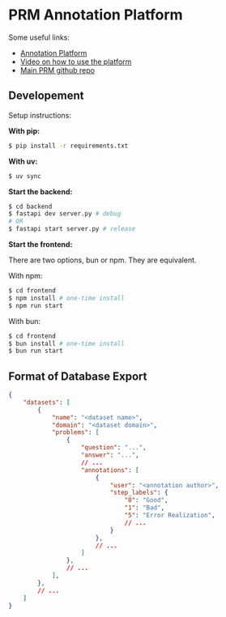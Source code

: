 # PRM Annotation Platform

Some useful links:
- [Annotation Platform](https://prm.duckai.org)
- [Video on how to use the platform](https://youtu.be/3XettEOoCZw)
- [Main PRM github repo](https://github.com/TheDuckAI/prm)

## Developement
Setup instructions:

**With pip:**
```bash
$ pip install -r requirements.txt
```

**With uv:**
```bash
$ uv sync
```

**Start the backend:**
```bash
$ cd backend
$ fastapi dev server.py # debug
# OR
$ fastapi start server.py # release
```

**Start the frontend:**

There are two options, bun or npm. They are equivalent.

With npm:
```bash
$ cd frontend
$ npm install # one-time install
$ npm run start
```

With bun:
```bash
$ cd frontend
$ bun install # one-time install
$ bun run start
```

## Format of Database Export

```json
{
    "datasets": [
        {
            "name": "<dataset name>",
            "domain": "<dataset domain>",
            "problems": [
                {
                    "question": "...",
                    "answer": "...",
                    // ...
                    "annotations": [
                        {
                            "user": "<annotation author>",
                            "step_labels": {
                                "0": "Good",
                                "1": "Bad",
                                "5": "Error Realization",
                                // ...
                            }
                        },
                        // ...
                    ]
                },
                // ...
            ],
        },
        // ...
    ]
}
```

<!-- # Things that need to be done still:

1. save and load annotations for users

# Some old stuff:

Current plan:
1. Make annotation platform first with no user login system - just for the demo on friday
2. add user login system with API key and hardcoded users
3. add OAuth2 sign in with Huggingface or Github 

## Functional Requirements

1. Get unannotated questions from database
    - Call API to retrieve 
    - Use SQLite 
2. User System
    - Manually create API keys and distribute to annotator team
    - Store API key in cookies so relogin doesn't need to happen often
  
## User Stories

Annotators:
1. As a user, I want to be able to log onto the system, select some questions based on the dataset, and then start working on them.
2. As a user, I want to be able to efficiently and easily see the question, answer, and model answer for the question. This includes good latex and markdown support as well as making a split-screen format where the question and anwer are on the left, and the model answer is on the right. The model answer is split into steps so I can easily label each step as good, bad, neutral, or error realization. 
3. As a user, I want to be able to mark questions with certain tags which can be filtered and searched by.

Researchers:
1. As a researcher, I want to be able to upload problems to the platform through some simple API client library (just upload some json objects)
2. As a researcher, I want to be able to view problems in the database and see responses to them easily. 

Engineers:
1. As an engineer, I want unit testing and the code should be easy to read and functional.
2. As an engineer, There should be decent documentation.
3. As an engineer, there should be comprehensive error handling. -->